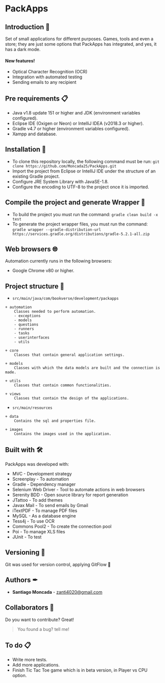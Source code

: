 # **PackApps**

## Introduction 🚀

Set of small applications for different purposes. Games, tools and even a store; they are just some options that PackApps has integrated, and yes, it has a dark mode.

#### New features!

  - Optical Character Recognition (OCR)
  - Integration with automated testing
  - Sending emails to any recipient

## Pre requirements 📋
- Java v1.8 update 151 or higher and JDK (environment variables configured).
- Eclipse IDE (Oxigen or Neon) or IntelliJ IDEA (v2018.3 or higher).
- Gradle v4.7 or higher (environment variables configured).
- Xampp and database.

## Installation 🔧
- To clone this repository locally, the following command must be run: 
```git clone https://github.com/Moncada25/PackApps.git``` 
- Import the project from Eclipse or IntelliJ IDE under the structure of an existing Gradle project. 
- Configure JRE System Library with JavaSE-1.8.
- Configure the encoding to UTF-8 to the project once it is imported.

## Compile the project and generate Wrapper 🔨
- To build the project you must run the command:
```gradle clean build -x test```
- To generate the project wrapper files, you must run the command:
```gradle wrapper --gradle-distribution-url https://services.gradle.org/distributions/gradle-5.2.1-all.zip```

## Web browsers 🌐
Automation currently runs in the following browsers:
- Google Chrome v80 or higher.

## Project structure 🚧

* ```src/main/java/com/bookverse/development/packapps```
``` 
+ automation
    Classes needed to perform automation.
    - exceptions
    - models
    - questions
    - runners
    - tasks
    - userinterfaces
    - utils

+ core
    Classes that contain general application settings.

+ models
    Classes with which the data models are built and the connection is made.

+ utils
    Classes that contain common functionalities.

+ views
    Classes that contain the design of the applications.
```

* ```src/main/resources```
``` 
+ data
    Contains the sql and properties file.

+ images
    Contains the images used in the application.
```

## Built with 🛠
PackApps was developed with:
 - MVC - Development strategy
 - Screenplay - To automation
 - Gradle - Dependency manager
 - Selenium Web Driver - Tool to automate actions in web browsers
 - Serenity BDD - Open source library for report generation
 - JTattoo - To add themes
 - Javax Mail - To send emails by Gmail
 - iTextPDF - To manage PDF files
 - MySQL - As a database engine
 - Tess4j - To use OCR
 - Commons Pool2 - To create the connection pool
 - Poi - To manage XLS files
 - JUnit - To test
 
## Versioning 📌 
Git was used for version control, applying GitFlow 🔀

## Authors ✒

* **Santiago Moncada** - [zanti4020@gmail.com]()

## Collaborators 🙂

Do you want to contribute? Great!
>You found a bug? tell me!

## To do 📋

 - Write more tests.
 - Add more applications.
 - Finish Tic Tac Toe game which is in beta version, in Player vs CPU option.